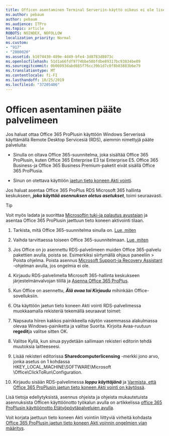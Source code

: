 ```yaml
---
title: Officen asentaminen Terminal Serveriin-käyttö oikeus ei ole lisensoitu
ms.author: pebaum
author: pebaum
ms.audience: ITPro
ms.topic: article
ROBOTS: NOINDEX, NOFOLLOW
localization_priority: Normal
ms.custom:
- "917"
- "2000020"
ms.assetid: b1074430-489e-4d49-bfe4-3d8783d8073c
ms.openlocfilehash: 51d1a66fdf9774bbe58bfdbe89317bc93834be09
ms.sourcegitcommit: 0b06093dabd685f76cc39b1d7c0f8b03883b6e79
ms.translationtype: MT
ms.contentlocale: fi-FI
ms.lasthandoff: 10/25/2019
ms.locfileid: "37205406"
---
```

# <a name="installing-office-on-a-terminal-server"></a>Officen asentaminen pääte palvelimeen

Jos haluat ottaa Office 365 ProPlusin käyttöön Windows Serverissä käyttämällä Remote Desktop Servicesiä (RDS), aiemmin nimettyjä pääte palveluita:
  
- Sinulla on oltava Office 365-suunnitelma, joka sisältää Office 365 ProPlusin, kuten Office 365 Enterprise E3 tai Enterprise E5. Office 365 Business-ja Office 365 Business Premium-paketit eivät sisällä Office 365 ProPlusia.

- Sinun on otettava käyttöön [jaetun tieto koneen Akti vointi](https://docs.microsoft.com/DeployOffice/overview-of-shared-computer-activation-for-office-365-proplus).

Jos haluat asentaa Office 365 ProPlus RDS Microsoft 365 hallinta keskukseen, ***joka käyttää asennuksen oletus asetukset***, toimi seuraavasti.

> [!TIP]
> Voit myös ladata ja suorittaa [Microsoftin tuki-ja palautus avustajan](https://aka.ms/SaRA_OfficeSCA_M365Portal) ja asentaa Office 365 ProPlusin jaettuun tieto koneen aktivointi tilaan.
  
1. Tarkista, mitä Office 365-suunnitelma sinulla on. [Lue, miten](https://docs.microsoft.com/office365/admin/admin-overview/what-subscription-do-i-have)

2. Vaihda tarvittaessa toiseen Office 365-suunnitelmaan. [Lue, miten](https://docs.microsoft.com/office365/admin/subscriptions-and-billing/switch-to-a-different-plan)

3. Jos Office on jo asennettu RDS-palvelimeen muiden Office 365-palvelu pakettien avulla, poista se. Esimerkiksi siirtymällä ohjaus paneeliin \> Poista ohjelma. Poista asennus [Microsoft Support-ja Recovery Assistant](https://aka.ms/SARA-OfficeUninstall-Alchemy) -ohjelman avulla, jos ongelmia ei ole.

4. Kirjaudu RDS-palvelimella Microsoft 365-hallinta keskukseen järjestelmänvalvojan tilillä ja [Asenna Office 365 ProPlus](https://portal.office.com/OLS/MySoftware.aspx).

5. Kun Office on asennettu, ***Älä avaa tai Kirjaudu*** mihinkään Office-sovelluksiin.

6. Ota käyttöön jaetun tieto koneen Akti vointi RDS-palvelimessa muokkaamalla rekisteriä tekemällä seuraavat toimet:

1. Napsauta hiiren kakkos painikkeella näytön vasemmassa alakulmassa olevaa Windows-painiketta ja valitse Suorita. Kirjoita Avaa-ruutuun **regedit**ja valitse sitten OK.

2. Valitse Kyllä, kun sinua pyydetään sallimaan rekisteri editorin tehdä muutoksia laitteeseesi.

3. Lisää rekisteri editorissa **Sharedcomputerlicensing** -merkki jono arvo, jonka asetus on 1 kohdassa HKEY_LOCAL_MACHINE\SOFTWARE\Microsoft \Office\ClickToRun\Configuration.

7. Kirjaudu sisään RDS-palvelimessa ***loppu käyttäjänä*** ja [Varmista, että Office 365 ProPlusin jaetun tieto koneen Akti vointi on käytössä](https://docs.microsoft.com/DeployOffice/troubleshoot-issues-with-shared-computer-activation-for-office-365-proplus#verify-that-activation-for-office-365-proplus-succeeded).

Lisä tietoja edellytyksistä, asennus ohjeista ja ohjeista mukautetuista asennuksista Officen käyttöönotto työkalun avulla on artikkelissa [office 365 ProPlusin käyttöönotto Etätyöpöytäpalvelujen avulla](https://docs.microsoft.com/DeployOffice/deploy-office-365-proplus-by-using-remote-desktop-services).
  
Voit korjata jaettuun tieto koneen Akti vointiin liittyviä virheitä kohdasta [Office 365 ProPlusin jaetun tieto koneen Akti voinnin ongelmien vian määritys](https://docs.microsoft.com/DeployOffice/troubleshoot-issues-with-shared-computer-activation-for-office-365-proplus).
  